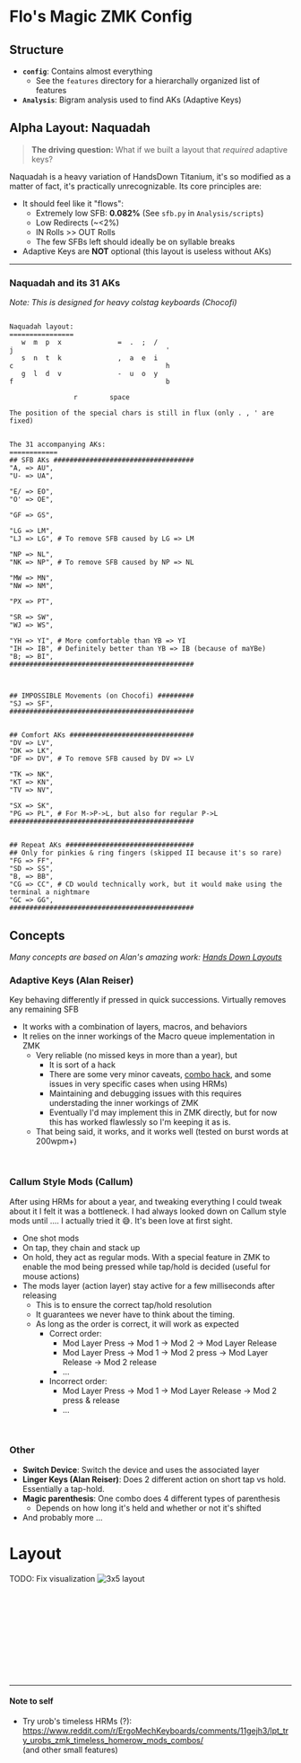 
# Flo's Magic ZMK Config

## Structure
- **`config`**: Contains almost everything
  - See the `features` directory for a hierarchally organized list of features
- **`Analysis`**: Bigram analysis used to find AKs (Adaptive Keys)

## Alpha Layout: Naquadah
> **The driving question:** What if we built a layout that _required_ adaptive keys?

Naquadah is a heavy variation of HandsDown Titanium, it's so modified as a matter of fact, it's practically unrecognizable.
Its core principles are:
- It should feel like it "flows":
  - Extremely low SFB: **0.082%** (See `sfb.py` in `Analysis/scripts`)
  - Low Redirects (~<2%)
  - IN Rolls >> OUT Rolls
  - The few SFBs left should ideally be on syllable breaks
- Adaptive Keys are **NOT** optional (this layout is useless without AKs)
---
### Naquadah and its 31 AKs
_Note: This is designed for heavy colstag keyboards (Chocofi)_

```

Naquadah layout:
================
   w  m  p  x              =  .  ;  /
j                                      '
   s  n  t  k              ,  a  e  i
c                                      h
   g  l  d  v              -  u  o  y
f                                      b

                r        space

The position of the special chars is still in flux (only . , ' are fixed)


The 31 accompanying AKs:
============
## SFB AKs ###################################
"A, => AU",
"U- => UA",

"E/ => EO",
"O' => OE",

"GF => GS",

"LG => LM",
"LJ => LG", # To remove SFB caused by LG => LM

"NP => NL",
"NK => NP", # To remove SFB caused by NP => NL

"MW => MN",
"NW => NM",

"PX => PT",

"SR => SW",
"WJ => WS",

"YH => YI", # More comfortable than YB => YI
"IH => IB", # Definitely better than YB => IB (because of maYBe)
"B; => BI",
##############################################



## IMPOSSIBLE Movements (on Chocofi) #########
"SJ => SF",
##############################################


## Comfort AKs ###############################
"DV => LV",
"DK => LK",
"DF => DV", # To remove SFB caused by DV => LV

"TK => NK",
"KT => KN",
"TV => NV",

"SX => SK",
"PG => PL", # For M->P->L, but also for regular P->L
##############################################


## Repeat AKs ################################
## Only for pinkies & ring fingers (skipped II because it's so rare)
"FG => FF",
"SD => SS",
"B, => BB",
"CG => CC", # CD would technically work, but it would make using the terminal a nightmare
"GC => GG",
##############################################

```

## Concepts
_Many concepts are based on Alan's amazing work: [Hands Down Layouts](https://sites.google.com/alanreiser.com/handsdown/home/hands-down-neu)_


### Adaptive Keys (Alan Reiser)
Key behaving differently if pressed in quick successions. Virtually removes any remaining SFB
- It works with a combination of layers, macros, and behaviors
- It relies on the inner workings of the Macro queue implementation in ZMK
  - Very reliable (no missed keys in more than a year), but
    - It is sort of a hack
    - There are some very minor caveats, [combo hack](config/features/hands_down/adaptive_keys/combos.dtsi), and some issues in very specific cases when using HRMs)
    - Maintaining and debugging issues with this requires understading the inner workings of ZMK
    - Eventually I'd may implement this in ZMK directly, but for now this has worked flawlessly so I'm keeping it as is.
  - That being said, it works, and it works well (tested on burst words at 200wpm+)

<br/>

### Callum Style Mods (Callum)
After using HRMs for about a year, and tweaking everything I could tweak about it I felt it was a bottleneck. I had always looked down on Callum style mods until .... I actually tried it 😅. It's been love at first sight.
- One shot mods
- On tap, they chain and stack up
- On hold, they act as regular mods. With a special feature in ZMK to enable the mod being pressed while tap/hold is decided (useful for mouse actions)
- The mods layer (action layer) stay active for a few milliseconds after releasing
  - This is to ensure the correct tap/hold resolution
  - It guarantees we never have to think about the timing.
  - As long as the order is correct, it will work as expected
    - Correct order: 
      - Mod Layer Press -> Mod 1 -> Mod 2 -> Mod Layer Release 
      - Mod Layer Press -> Mod 1 -> Mod 2 press -> Mod Layer Release -> Mod 2 release
      - ...
    - Incorrect order:
      - Mod Layer Press -> Mod 1 -> Mod Layer Release -> Mod 2 press & release
      - ...
        
<br/>

### Other
- **Switch Device**: Switch the device and uses the associated layer
- **Linger Keys (Alan Reiser)**: Does 2 different action on short tap vs hold. Essentially a tap-hold.
- **Magic parenthesis**: One combo does 4 different types of parenthesis
  - Depends on how long it's held and whether or not it's shifted
- And probably more ...


# Layout
TODO: Fix visualization
![3x5 layout](./keymap-drawer/corne.svg)


<br/>
<br/>
<br/>
<br/>
<br/>
<br/>
<br/>
<br/>
<br/>

---
#### Note to self

- Try urob's timeless HRMs (?): https://www.reddit.com/r/ErgoMechKeyboards/comments/11gejh3/lpt_try_urobs_zmk_timeless_homerow_mods_combos/  
(and other small features)
